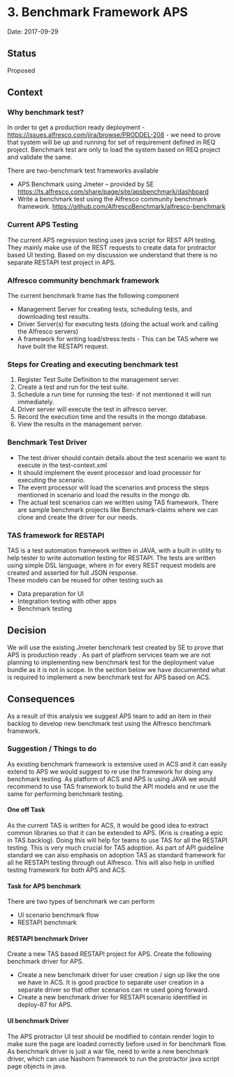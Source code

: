 # 3. Benchmark Framework APS

Date: 2017-09-29

## Status

Proposed

## Context

### Why benchmark test?
In order to get a production ready deployment - https://issues.alfresco.com/jira/browse/PRODDEL-208 - we need to prove that system will be up and running for set of requirement defined in REQ project. Benchmark test are only to load the system based on REQ project and validate the same.

There are two-benchmark test frameworks available 
*	APS Benchmark using Jmeter – provided by SE https://ts.alfresco.com/share/page/site/apsbenchmark/dashboard
*	Write a benchmark test using the Alfresco community benchmark framework.
	https://github.com/AlfrescoBenchmark/alfresco-benchmark

### Current APS Testing

The current APS regression testing uses java script for REST API testing. They mainly make use of the REST requests to create data for protractor based UI testing. Based on my discussion we understand that there is no separate RESTAPI test project in APS.

### Alfresco community benchmark framework

 The current benchmark frame has the following component  

*	Management Server for creating tests, scheduling tests, and downloading test results.
*	Driver Server(s) for executing tests (doing the actual work and calling the Alfresco servers)
*	A framework for writing load/stress tests - This can be TAS where we have built the RESTAPI request.  

### Steps for Creating and executing benchmark test

1) Register Test Suite Definition to the management server.
2) Create a test and run for the test suite.
3) Schedule a run time for running the test- if not mentioned it will run immediately.
4) Driver server will execute the test in alfresco server. 
5) Record the execution time and the results in the mongo database.
6) View the results in the management server.

### Benchmark Test Driver 

*	The test driver should contain details about the test scenario we want to execute in the test-context.xml 
*	It should implement the event processor and load processor for executing the scenario.
*	The event processor will load the scenarios and process the steps mentioned in scenario and load the results in the mongo db.
*	The actual test scenarios can we written using TAS framework.
There are sample benchmark projects like Benchmark-claims where we can clone and create the driver for our needs.  

### TAS framework for RESTAPI

TAS is a test automation framework written in JAVA, with a built in utility to help tester to write automation testing for RESTAPI. The tests are written using simple DSL language, where in for every REST request models are created and asserted for full JSON response.  
These models can be reused for other testing such as  
*	Data preparation for UI 
*	Integration testing with other apps
*	Benchmark testing

## Decision

We will use the existing Jmeter benchmark test created by SE to prove that APS is production ready . 
As part of platfrom services team we are not planning to implementing new benchmark test for the deployment value bundle as it is not in scope.
In the section below we have documented what is required to implement a new benchmark test for APS based on ACS. 

## Consequences

As a result of this analysis we suggest APS team to add an item in their backlog to develop 
new benchmark test using the Alfresco benchmark framework. 

### Suggestion / Things to do  

As existing benchmark framework is extensive used in ACS and it can easily extend to APS we would suggest to re use the framework for doing any benchmark testing. As platform of ACS and APS is using JAVA we would recommend to use TAS framework to build the API models and re use the same for performing benchmark testing.  

#### One off Task

As the current TAS is written for ACS, it would be good idea to extract common libraries so that it can be extended to APS. (Kris is creating a epic in TAS backlog).  Doing this will help for teams to use TAS for all the RESTAPI testing.  This is very much crucial for TAS adoption. As part of API guideline standard we can also emphasis on adoption TAS as standard framework for all he RESTAPI testing through out Alfresco. This will also help in unified testing framework for both APS and ACS.

#### Task for APS benchmark

There are two types of benchmark we can perform 
*	UI scenario benchmark flow
*	RESTAPI benchmark

#### RESTAPI benchmark Driver

Create a new TAS based RESTAPI project for APS.
Create the following benchmark driver for APS.
*	Create a new benchmark driver for user creation / sign up like the one we have in 	ACS. It is good practice to separate user creation in a separate driver so that other 	scenarios can re used going forward.
*	Create a new benchmark driver for RESTAPI scenario identified in deploy-87 for APS.

#### UI benchmark Driver
The APS protractor UI test should be modified to contain render login to make sure the page are loaded correctly before used in for benchmark flow.
As benchmark driver is just a war file, need to write a new benchmark driver, which can use Nashorn framework to run the protractor java script page objects in java. 


